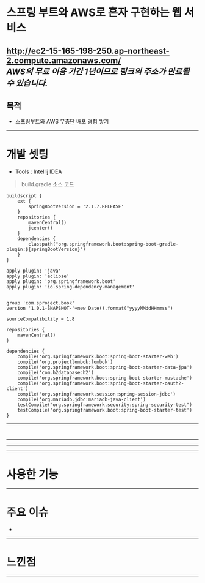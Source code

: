 # 스프링 부트와 AWS로 혼자 구현하는 웹 서비스   
http://ec2-15-165-198-250.ap-northeast-2.compute.amazonaws.com/   
*AWS의 무료 이용 기간 1년이므로 링크의 주소가 만료될 수 있습니다.*
------------
## 목적
+ 스프링부트와 AWS 무중단 배포 경험 쌓기
------------
# 개발 셋팅
+ Tools : Intellij IDEA
> build.gradle 소스 코드
```
buildscript {
    ext {
        springBootVersion = '2.1.7.RELEASE'
    }
    repositories {
        mavenCentral()
        jcenter()
    }
    dependencies {
        classpath("org.springframework.boot:spring-boot-gradle-plugin:${springBootVersion}")
    }
}

apply plugin: 'java'
apply plugin: 'eclipse'
apply plugin: 'org.springframework.boot'
apply plugin: 'io.spring.dependency-management'


group 'com.sproject.book'
version '1.0.1-SNAPSHOT-'+new Date().format("yyyyMMddHHmmss")

sourceCompatibility = 1.8

repositories {
    mavenCentral()
}

dependencies {
    compile('org.springframework.boot:spring-boot-starter-web')
    compile('org.projectlombok:lombok')
    compile('org.springframework.boot:spring-boot-starter-data-jpa')
    compile('com.h2database:h2')
    compile('org.springframework.boot:spring-boot-starter-mustache')
    compile('org.springframework.boot:spring-boot-starter-oauth2-client')
    compile('org.springframework.session:spring-session-jdbc')
    compile('org.mariadb.jdbc:mariadb-java-client')
    testCompile("org.springframework.security:spring-security-test")
    testCompile('org.springframework.boot:spring-boot-starter-test')
}
```


------------
#

------------

------------
------------
# 사용한 기능
------------
# 주요 이슈
* 
------------
# 느낀점

------------

 
